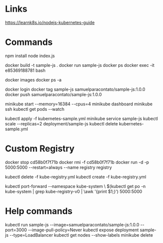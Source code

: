 # Links

https://learnk8s.io/nodejs-kubernetes-guide

# Commands

npm install
node index.js

docker build -t sample-js .
docker run sample-js
docker ps
docker exec -it e85369188781 bash

docker images
docker ps -a

docker login
docker tag sample-js samuelparacontato/sample-js:1.0.0
docker push samuelparacontato/sample-js:1.0.0

minikube start --memory=16384 --cpus=4
minikube dashboard
minikube ssh
kubectl get pods --watch

kubectl apply -f kubernetes-sample.yml
minikube service sample-js
kubectl scale --replicas=2 deployment/sample-js
kubectl delete kubernetes-sample.yml

# Custom Registry

docker stop cd58b0f7f71b
docker rmi -f cd58b0f7f71b
docker run -d -p 5000:5000 --restart=always --name registry registry

kubectl delete -f kube-registry.yml
kubectl create -f kube-registry.yml

kubectl port-forward --namespace kube-system \ $(kubectl get po -n kube-system | grep kube-registry-v0 | \awk '{print $1;}') 5000:5000

# Help commands

kubectl run sample-js --image=samuelparacontato/sample-js:1.0.0 --port=3000 --image-pull-policy=Never
kubectl expose deployment sample-js --type=LoadBalancer
kubectl get nodes --show-labels
minikube delete